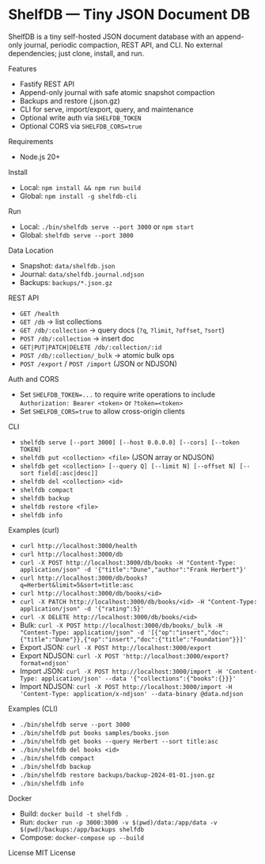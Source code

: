 ShelfDB — Tiny JSON Document DB
================================

ShelfDB is a tiny self-hosted JSON document database with an append-only journal, periodic compaction, REST API, and CLI. No external dependencies; just clone, install, and run.

Features
- Fastify REST API
- Append-only journal with safe atomic snapshot compaction
- Backups and restore (.json.gz)
- CLI for serve, import/export, query, and maintenance
- Optional write auth via `SHELFDB_TOKEN`
- Optional CORS via `SHELFDB_CORS=true`

Requirements
- Node.js 20+

Install
- Local: `npm install && npm run build`
 - Global: `npm install -g shelfdb-cli`

Run
- Local: `./bin/shelfdb serve --port 3000` or `npm start`
- Global: `shelfdb serve --port 3000`

Data Location
- Snapshot: `data/shelfdb.json`
- Journal: `data/shelfdb.journal.ndjson`
- Backups: `backups/*.json.gz`

REST API
- `GET /health`
- `GET /db` → list collections
- `GET /db/:collection` → query docs (`?q`, `?limit`, `?offset`, `?sort`)
- `POST /db/:collection` → insert doc
- `GET|PUT|PATCH|DELETE /db/:collection/:id`
- `POST /db/:collection/_bulk` → atomic bulk ops
- `POST /export` / `POST /import` (JSON or NDJSON)

Auth and CORS
- Set `SHELFDB_TOKEN=...` to require write operations to include `Authorization: Bearer <token>` or `?token=<token>`
- Set `SHELFDB_CORS=true` to allow cross-origin clients

CLI
- `shelfdb serve [--port 3000] [--host 0.0.0.0] [--cors] [--token TOKEN]`
- `shelfdb put <collection> <file>` (JSON array or NDJSON)
- `shelfdb get <collection> [--query Q] [--limit N] [--offset N] [--sort field[:asc|desc]]`
- `shelfdb del <collection> <id>`
- `shelfdb compact`
- `shelfdb backup`
- `shelfdb restore <file>`
- `shelfdb info`

Examples (curl)
- `curl http://localhost:3000/health`
- `curl http://localhost:3000/db`
- `curl -X POST http://localhost:3000/db/books -H "Content-Type: application/json" -d '{"title":"Dune","author":"Frank Herbert"}'`
- `curl http://localhost:3000/db/books?q=Herbert&limit=5&sort=title:asc`
- `curl http://localhost:3000/db/books/<id>`
- `curl -X PATCH http://localhost:3000/db/books/<id> -H "Content-Type: application/json" -d '{"rating":5}'`
- `curl -X DELETE http://localhost:3000/db/books/<id>`
- Bulk: `curl -X POST http://localhost:3000/db/books/_bulk -H "Content-Type: application/json" -d '[{"op":"insert","doc":{"title":"Dune"}},{"op":"insert","doc":{"title":"Foundation"}}]'`
- Export JSON: `curl -X POST http://localhost:3000/export`
- Export NDJSON: `curl -X POST 'http://localhost:3000/export?format=ndjson'`
- Import JSON: `curl -X POST http://localhost:3000/import -H 'Content-Type: application/json' --data '{"collections":{"books":{}}}'`
- Import NDJSON: `curl -X POST http://localhost:3000/import -H 'Content-Type: application/x-ndjson' --data-binary @data.ndjson`

Examples (CLI)
- `./bin/shelfdb serve --port 3000`
- `./bin/shelfdb put books samples/books.json`
- `./bin/shelfdb get books --query Herbert --sort title:asc`
- `./bin/shelfdb del books <id>`
- `./bin/shelfdb compact`
- `./bin/shelfdb backup`
- `./bin/shelfdb restore backups/backup-2024-01-01.json.gz`
- `./bin/shelfdb info`

Docker
- Build: `docker build -t shelfdb .`
- Run: `docker run -p 3000:3000 -v $(pwd)/data:/app/data -v $(pwd)/backups:/app/backups shelfdb`
- Compose: `docker-compose up --build`

License
MIT License
